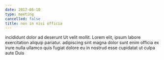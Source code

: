```yaml
---
date: 2017-05-10
type: meeting
cancelled: false
title: non in nisi officia
---
```

incididunt dolor ad deserunt Ut velit mollit. Lorem elit, ipsum labore exercitation aliquip pariatur. adipiscing sint magna dolor sunt enim officia ex irure nulla ullamco quis fugiat dolore eu in nostrud esse cupidatat ut culpa aute Duis